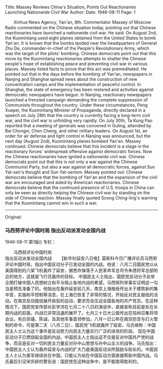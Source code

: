 Title: Massey Reviews China's Situation, Points Out Reactionaries Launching Nationwide Civil War
Author:
Date: 1946-08-11
Page: 1

　　Xinhua News Agency, Yan'an, 8th. Commentator Massey of Moscow Radio commented on the Chinese situation today, pointing out that Chinese reactionaries have launched a nationwide civil war. He said: On August 2nd, the Kuomintang used eight planes obtained from the United States to bomb Yan'an. It is known that the bombs landed near the headquarters of General Zhu De, commander-in-chief of the People's Revolutionary Army, which was the target of the pilots' bombing.
    Chinese democrats point out that this move by the Kuomintang reactionaries attempts to shatter the Chinese people's hope of establishing peace and preventing civil war in various places. Massey listed facts to prove that this act was premeditated. He pointed out that in the days before the bombing of Yan'an, newspapers in Nanjing and Shanghai spread news about the construction of new concentration camps and the implementation of peaceful control. In Shanghai, the state of emergency has been restored and activities against democratic newspapers have begun. In Nanjing, reactionary newspapers launched a frenzied campaign demanding the complete suppression of Communists throughout the country. Under these circumstances, Peng Xuepei, the Kuomintang Minister of Propaganda, directly declared in a speech on July 28th that the country is currently facing a long-term civil war, and the civil war is unfolding very rapidly. On July 30th, Ta Kung Pao reported that a meeting of generals was convened in Guling, attended by Bai Chongxi, Chen Cheng, and other military leaders. On August 1st, an order for air defense and light control in Nanjing was announced, but the next day (August 2nd), Kuomintang planes bombed Yan'an. Massey continued: Chinese democrats believe that this incident is a stage in the reactionary forces' widespread offensive against democratic forces.
    Now the Chinese reactionaries have ignited a nationwide civil war. Chinese democrats point out that this is not only a war against the Chinese Communist Party, but also a war against all democratic forces, against Sun Yat-sen's thought and Sun Yat-senism. Massey pointed out: Chinese democrats believe that the bombing of Yan'an and the expansion of the civil war are encouraged and aided by American reactionaries. Chinese democrats believe that the continued presence of U.S. troops in China can only be seen as directly helping the Chinese civil war by standing on the side of Chinese reaction. Massey finally quoted Soong Ching-ling's warning that the Kuomintang cannot win in such a war.



<hr /> 

Original: 


### 马西努评论中国时局  指出反动派发动全国内战

1946-08-11
第1版()
专栏：

　　马西努评论中国时局  
    指出反动派发动全国内战
　　【新华社延安八日电】莫斯科今日广播评论员马西努评论中国时局，指出中国反动分子已发动全国的内战。他说：八月二日国民党以从美国得到的八架飞机轰炸了延安，据悉炸弹落于人民革命军总司令朱德将军总部附近的地方，这就是飞行员轰炸的目标。
    中国民主人士指出，国民党反动分子此举企图打破中国人民想树立和平与阻止各地内战的希望。马西努列举事实证明这一勾当是预先准备了的。他指出在轰炸延安前几天，南京上海报纸传出关于建筑新的集中营，实施和平控制等消息，在上海已恢复了非常的情况，开始反对民主报纸的活动。在南京反动报纸展开疯狂的运动，要求完全压迫全国各地的共产党员。在这种情况下，国民党宣传部长彭学沛在七月二十八日的演说中，直接宣称目前是处在长期内战的前面，内战已非常迅速的展开了。七月三十日大公报传出在牯岭召集将领会议，有白崇禧、陈诚，及其他军事首领参加。八月一日公布在南京防空与灯火管制的命令，可是第二天（八月二日），国民党飞机就轰炸了延安。马氏继称：中国民主人士认为这个事件是反动势力向民主力量实行广泛的进攻的阶段。
    现在中国反动分子已燃烧起全国的内战，中国民主人士指出这不仅是反对中国共产党的战争，而且是反对一切的民主力量反对孙中山思想与孙中山主义的战争。马氏指出：中国民主人士认为轰炸延安与内战的扩大乃是美国反动派所鼓励与助长的。中国民主人士认为美军继续驻在中国，只能认为站在中国反动方面直接帮助中国内战。马氏最后引证宋庆龄的警告说：国民党在这种战争中，是不能取得胜利的。
